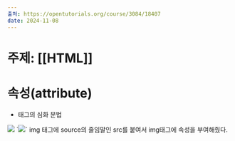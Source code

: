 ```yaml
---
출처: https://opentutorials.org/course/3084/18407
date: 2024-11-08
---
```

# 주제: [[HTML]]
# 속성(attribute)
- 태그의 심화 문법
<img src="https://s3-ap-northeast-2.amazonaws.com/opentutorials-user-file/module/3135/7648.png">
`<img src="https://s3-ap-northeast-2.amazonaws.com/opentutorials-user-file/module/3135/7648.png">`
img 태그에 source의 줄임말인 src를 붙여서 img태그에 속성을 부여해줬다.